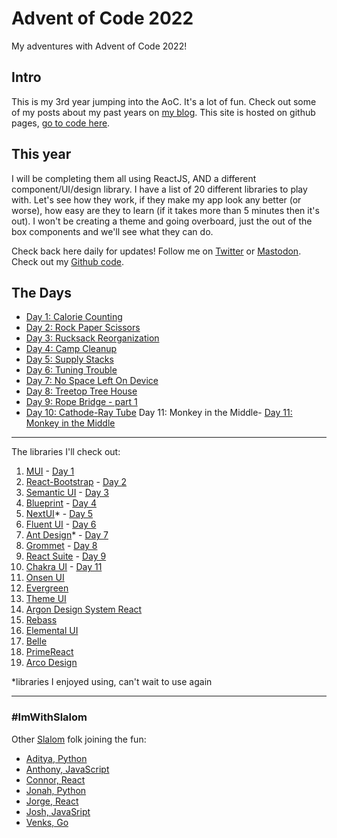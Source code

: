 # Advent of Code 2022

My adventures with Advent of Code 2022!

## Intro

This is my 3rd year jumping into the AoC. It's a lot of fun. Check out some of my posts about my past years on [my blog](https://davidlozzi.com/tag/advent-of-code/). This site is hosted on github pages, [go to code here](https://github.com/DavidLozzi/AdventOfCode22).

## This year

I will be completing them all using ReactJS, AND a different component/UI/design library. I have a list of 20 different libraries to play with. Let's see how they work, if they make my app look any better (or worse), how easy are they to learn (if it takes more than 5 minutes then it's out). I won't be creating a theme and going overboard, just the out of the box components and we'll see what they can do.

Check back here daily for updates! Follow me on [Twitter](https://twitter.com/davidlozzi) or [Mastodon](https://mastodon.world/@davidlozzi). Check out my [Github code](https://github.com/DavidLozzi/AdventOfCode22).

## The Days

- [Day 1: Calorie Counting](https://aoc22.davidlozzi.com/day1/build/)
- [Day 2: Rock Paper Scissors](https://aoc22.davidlozzi.com/day2/build/)
- [Day 3: Rucksack Reorganization](https://aoc22.davidlozzi.com/day3/build/)
- [Day 4: Camp Cleanup](https://aoc22.davidlozzi.com/day4/build)
- [Day 5: Supply Stacks](https://aoc22.davidlozzi.com/day5/build)
- [Day 6: Tuning Trouble](https://aoc22.davidlozzi.com/day6/build)
- [Day 7: No Space Left On Device](https://aoc22.davidlozzi.com/day7/build)
- [Day 8: Treetop Tree House](https://aoc22.davidlozzi.com/day8/build)
- [Day 9: Rope Bridge - part 1](https://aoc22.davidlozzi.com/day9/build)
- [Day 10: Cathode-Ray Tube](https://aoc22.davidlozzi.com/day10/build)
Day 11: Monkey in the Middle- [Day 11: Monkey in the Middle](https://aoc22.davidlozzi.com/day11/build)

-----

The libraries I'll check out:

1. [MUI](https://mui.com/) - [Day 1](/day1/build/)
2. [React-Bootstrap](https://react-bootstrap.github.io/) - [Day 2](/day2/build/)
3. [Semantic UI](https://react.semantic-ui.com/) - [Day 3](/day3/build)
4. [Blueprint](https://blueprintjs.com/) - [Day 4](/day4/build)
5. [NextUI](https://nextui.org/)* - [Day 5](/day5/build)
6. [Fluent UI](https://developer.microsoft.com/en-us/fluentui#/) - [Day 6](/day6/build)
7. [Ant Design](https://ant.design/)* - [Day 7](/day7/build)
8. [Grommet](https://v2.grommet.io/) - [Day 8](/day8/build)
9. [React Suite](https://rsuitejs.com/) - [Day 9](/day9/build)
10. [Chakra UI](https://chakra-ui.com/) - [Day 11](/day11/build)
11. [Onsen UI](https://onsen.io/)
12. [Evergreen](https://evergreen.segment.com/)
13. [Theme UI](https://theme-ui.com/)
14. [Argon Design System React](https://www.creative-tim.com/product/argon-design-system-react)
15. [Rebass](https://rebassjs.org/)
16. [Elemental UI](http://elemental-ui.com/)
17. [Belle](https://nikgraf.github.io/belle)
18. [PrimeReact](https://www.primefaces.org/primereact/)
19. [Arco Design](https://arco.design/en-US)

*libraries I enjoyed using, can't wait to use again

-----

### #ImWithSlalom

Other [Slalom](https://slalom.com) folk joining the fun:

- [Aditya, Python](https://github.com/adityarkelkar/advent22)
- [Anthony, JavaScript](https://github.com/amorla/advent22)
- [Connor, React](https://github.com/angusmccloud/aoc2022)
- [Jonah, Python](https://github.com/jonah-abraham/advent)
- [Jorge, React](https://github.com/jorge-jimenez2021/adventOfCode22)
- [Josh, JavaSript](https://github.com/wwnjp/AdventOfCode2022)
- [Venks, Go](https://github.com/venkspai/aoc2022)
